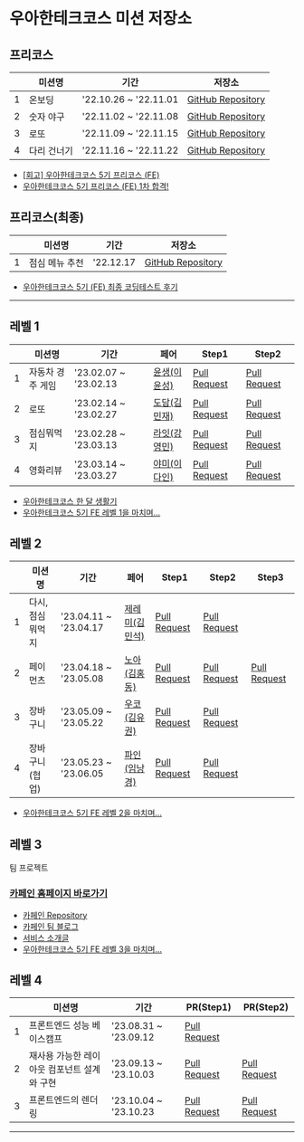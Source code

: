 # 우아한테크코스 미션 저장소

<!-- 원본 최종 미션 커밋 이력을 그대로 이식 후, 별도의 폴더로 정리하는 방식으로 기록 -->

## 프리코스
|   | 미션명 | 기간 | 저장소 |
|---|---|---|---|
| 1 | 온보딩 | '22.10.26 ~ '22.11.01 | [GitHub Repository](https://github.com/gabrielyoon7/javascript-onboarding/tree/gabrielyoon7) |
| 2 | 숫자 야구 | '22.11.02 ~ '22.11.08 | [GitHub Repository](https://github.com/gabrielyoon7/javascript-baseball/tree/gabrielyoon7) |
| 3 | 로또 | '22.11.09 ~ '22.11.15 | [GitHub Repository](https://github.com/gabrielyoon7/javascript-lotto-precourse/tree/gabrielyoon7) |
| 4 | 다리 건너기 | '22.11.16 ~ '22.11.22 | [GitHub Repository](https://github.com/gabrielyoon7/javascript-bridge/tree/gabrielyoon7) |

- [[회고] 우아한테크코스 5기 프리코스 (FE)](https://leirbag.tistory.com/125)
- [우아한테크코스 5기 프리코스 (FE) 1차 합격!](https://leirbag.tistory.com/126)

## 프리코스(최종)
|   | 미션명 | 기간 | 저장소 |
|---|---|---|---|
| 1 | 점심 메뉴 추천 | '22.12.17 | [GitHub Repository](https://github.com/gabrielyoon7/javascript-menu/tree/gabrielyoon7) |

- [우아한테크코스 5기 (FE) 최종 코딩테스트 후기](https://leirbag.tistory.com/127)

---

## 레벨 1
|   | 미션명 | 기간 | 페어 | Step1 | Step2 |
|---|---|---|---|---|---|
| 1 | 자동차 경주 게임 | '23.02.07 ~ '23.02.13 | [윤생(이윤성)](https://github.com/2yunseong) | [Pull Request](https://github.com/woowacourse/javascript-racingcar/pull/153) | [Pull Request](https://github.com/woowacourse/javascript-racingcar/pull/208)  |
| 2 | 로또 | '23.02.14 ~ '23.02.27 | [도담(김민재)](https://github.com/D0Dam) | [Pull Request](https://github.com/woowacourse/javascript-lotto/pull/176) | [Pull Request](https://github.com/woowacourse/javascript-lotto/pull/252)  |
| 3 | 점심뭐먹지 | '23.02.28 ~ '23.03.13 | [라잇(강영민)](https://github.com/kangyeongmin) | [Pull Request](https://github.com/woowacourse/javascript-lunch/pull/19) | [Pull Request](https://github.com/woowacourse/javascript-lunch/pull/58)  |
| 4 | 영화리뷰 | '23.03.14 ~ '23.03.27 | [야미(이다인)](https://github.com/feb-dain) | [Pull Request](https://github.com/woowacourse/javascript-movie-review/pull/14) | [Pull Request](https://github.com/woowacourse/javascript-movie-review/pull/81)  |

- [우아한테크코스 한 달 생활기](https://leirbag.tistory.com/134)
- [우아한테크코스 5기 FE 레벨 1을 마치며...](https://leirbag.tistory.com/141)

## 레벨 2
|   | 미션명 | 기간 | 페어 | Step1 | Step2 | Step3 |
|---|---|---|---|---|---|---|
| 1 | 다시,점심뭐먹지 | '23.04.11 ~ '23.04.17 | [제레미(김민석)](https://github.com/shackstack) | [Pull Request](https://github.com/woowacourse/react-lunch/pull/1) | [Pull Request](https://github.com/woowacourse/react-lunch/pull/59) |  |
| 2 | 페이먼츠 | '23.04.18 ~ '23.05.08 | [노아(김홍동)](https://github.com/nlom0218) | [Pull Request](https://github.com/woowacourse/react-payments/pull/187) | [Pull Request](https://github.com/woowacourse/react-payments/pull/254) | [Pull Request](https://github.com/woowacourse/react-payments/pull/291) |  |
| 3 | 장바구니 | '23.05.09 ~ '23.05.22 | [우코(김유권)](https://github.com/ukkodeveloper) | [Pull Request](https://github.com/woowacourse/react-shopping-cart/pull/161) | [Pull Request](https://github.com/woowacourse/react-shopping-cart/pull/231) |
| 4 | 장바구니(협업) | '23.05.23 ~ '23.06.05 | [파인(임낭경)](https://github.com/nangkyeonglim) | [Pull Request](https://github.com/woowacourse/react-shopping-cart-prod/pull/78) | [Pull Request](https://github.com/woowacourse/react-shopping-cart-prod/pull/148) | 

- [우아한테크코스 5기 FE 레벨 2을 마치며...](https://leirbag.tistory.com/150)

## 레벨 3

팀 프로젝트

### [카페인 홈페이지 바로가기](https://carffe.in)


- [카페인 Repository](https://github.com/woowacourse-teams/2023-car-ffeine)
- [카페인 팀 블로그](https://car-ffeine.github.io/archive)
- [서비스 소개글](https://sites.google.com/woowahan.com/woowacourse-demo-5th/%ED%94%84%EB%A1%9C%EC%A0%9D%ED%8A%B8/%EC%B9%B4%ED%8E%98%EC%9D%B8?authuser=0)
- [우아한테크코스 5기 FE 레벨 3을 마치며...](https://leirbag.tistory.com/155)

## 레벨 4
|   | 미션명 | 기간  | PR(Step1) | PR(Step2) |
|---|---|---|---|---|
| 1 | 프론트엔드 성능 베이스캠프 | '23.08.31 ~ '23.09.12 | [Pull Request](https://github.com/woowacourse/perf-basecamp/pull/70) |  |
| 2 | 재사용 가능한 레이아웃 컴포넌트 설계와 구현 | '23.09.13 ~ '23.10.03 | [Pull Request](https://github.com/woowacourse/layout-component/pull/23) | [Pull Request](https://github.com/woowacourse/layout-component/pull/62) |
| 3 | 프론트엔드의 렌더링 | '23.10.04 ~ '23.10.23 | [Pull Request](https://github.com/woowacourse/frontend-rendering/pull/24) | [Pull Request](https://github.com/woowacourse/frontend-rendering/pull/84) |



---

<!--
## 미러링 방식

이름이 겹칠만한 파일이나 폴더를 생성하지 않고, 프로젝트 수신 이후에 옮겨 줄 백업용 폴더만을 생성한다.

```
git remote add <REPO_NAME> https://github.com/<USER_NAME>/<REPO_NAME>.git
```

```
git fetch <REPO_NAME> <BRANCH_NAME>
```

```
git merge <REPO_NAME>/<BRANCH_NAME> --allow-unrelated-histories
```

파일 수신 이후 폴더 및 파일들 원하는 위치(백업용 폴더)에 옮겨주기 (정리)

전체 커밋 및 푸쉬
-->
